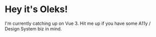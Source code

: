 # Hey it's Oleks!

I'm currently catching up on Vue 3. 
Hit me up if you have some A11y / Design System biz in mind.
